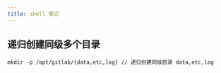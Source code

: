 ```yaml
---
title: shell 笔记
---
```


## 递归创建同级多个目录

```shell script
mkdir -p /opt/gitlab/{data,etc,log} // 递归创建同级目录 data,etc,log
```


